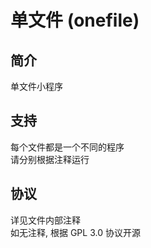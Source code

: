 # 单文件 (onefile)
## 简介
单文件小程序
## 支持
每个文件都是一个不同的程序  
请分别根据注释运行  
## 协议
详见文件内部注释  
如无注释, 根据 GPL 3.0 协议开源  
